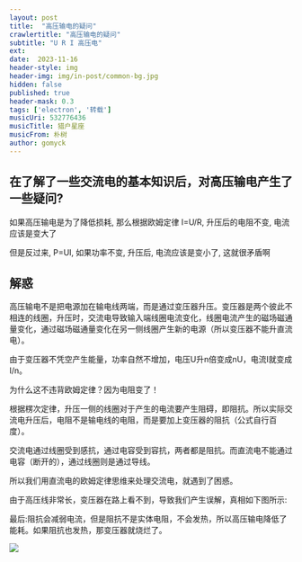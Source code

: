 ```yaml
---
layout: post
title:  "高压输电的疑问"
crawlertitle: "高压输电的疑问"
subtitle: "U R I 高压电"
ext:
date:  2023-11-16
header-style: img
header-img: img/in-post/common-bg.jpg
hidden: false
published: true
header-mask: 0.3
tags: ['electron', '转载']
musicUri: 532776436
musicTitle: 猎户星座
musicFrom: 朴树
author: gomyck
---
```


## 在了解了一些交流电的基本知识后，对高压输电产生了一些疑问?

如果高压输电是为了降低损耗, 那么根据欧姆定律 I=U/R, 升压后的电阻不变, 电流应该是变大了

但是反过来, P=UI, 如果功率不变, 升压后, 电流应该是变小了, 这就很矛盾啊

## 解惑

高压输电不是把电源加在输电线两端，而是通过变压器升压。变压器是两个彼此不相连的线圈，升压时，交流电导致输入端线圈电流变化，线圈电流产生的磁场磁通量变化，通过磁场磁通量变化在另一侧线圈产生新的电源（所以变压器不能升直流电）。

由于变压器不凭空产生能量，功率自然不增加，电压U升n倍变成nU，电流I就变成I/n。

为什么这不违背欧姆定律？因为电阻变了！

根据楞次定律，升压一侧的线圈对于产生的电流要产生阻碍，即阻抗。所以实际交流电升压后，电阻不是输电线的电阻，而是要加上变压器的阻抗（公式自行百度）。

交流电通过线圈受到感抗，通过电容受到容抗，两者都是阻抗。而直流电不能通过电容（断开的），通过线圈则是通过导线。

所以我们用直流电的欧姆定律思维来处理交流电，就遇到了困惑。

由于高压线非常长，变压器在路上看不到，导致我们产生误解，真相如下图所示:

最后:阻抗会减弱电流，但是阻抗不是实体电阻，不会发热，所以高压输电降低了能耗。如果阻抗也发热，那变压器就烧烂了。

![](https://oss.gomyck.com/2023/11/16/FsyRtA-tIM0_lK47uPTdN2nFUiF_.png)
